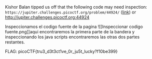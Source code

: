 
Kishor Balan tipped us off that the following code may need inspection: `https://jupiter.challenges.picoctf.org/problem/44924/` ([link](https://jupiter.challenges.picoctf.org/problem/44924/)) or http://jupiter.challenges.picoctf.org:44924

Inspeccionamos el codigo fuente de la pagina
![[Inspeccionar codigo fuente.png]]aqui encontraremos la primera parte de la bandera y inspeccionando los java scripts encontraremos las otras dos partes restantes.

FLAG:
picoCTF{tru3_d3t3ct1ve_0r_ju5t_lucky?f10be399}